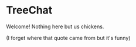 # TreeChat

Welcome! Nothing here but us chickens.

(I forget where that quote came from but it's funny)